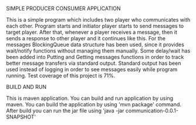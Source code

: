 SIMPLE PRODUCER CONSUMER APPLICATION

This is a simple program which includes two player who communicates with each other.
Program starts and initiator player starts to send messages to target player.
After that, whenever a player receives a message, then it sends a response to other player and it continues like this.
For the messages BlockingQueue data structure has been used, since it provides wait/notify functions without managing them manually. Some delay/wait has been added into Putting and Getting messages functions in order to track better message transfers via standard output. Standard output has been used instead of logging in order to see messages easily while program running.
Test coverage of this project is 71%.

BUILD AND RUN

This is maven application. You can build and run application by using maven.
You can build the application by using 'mvn package' command.
After build you can run the jar file using 'java -jar communication-0.0.1-SNAPSHOT' 

